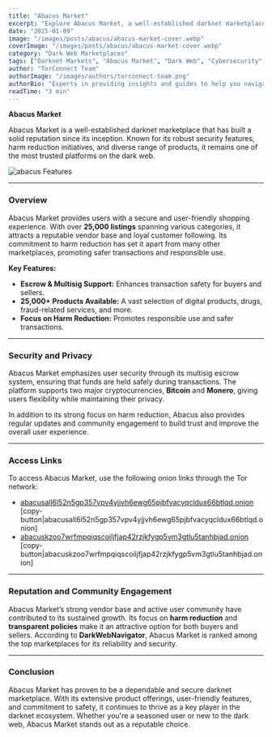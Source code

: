 ```yaml
---
title: "Abacus Market"
excerpt: "Explore Abacus Market, a well-established darknet marketplace featuring over 25,000 products, escrow services, and a focus on harm reduction. Learn why it stands out in 2025."
date: "2025-01-09"
image: "/images/posts/abacus/abacus-market-cover.webp"
coverImage: "/images/posts/abacus/abacus-market-cover.webp"
category: "Dark Web Marketplaces"
tags: ["Darknet Markets", "Abacus Market", "Dark Web", "Cybersecurity", "Bitcoin", "Monero"]
author: "TorConnect Team"
authorImage: "/images/authors/torconnect-team.png"
authorBio: "Experts in providing insights and guides to help you navigate the darknet securely and effectively."
readTime: "3 min"
---
```


**Abacus Market**

Abacus Market is a well-established darknet marketplace that has built a solid reputation since its inception. Known for its robust security features, harm reduction initiatives, and diverse range of products, it remains one of the most trusted platforms on the dark web.

![abacus Features](/images/posts/abacus/abacus-sub.webp)

---

### Overview

Abacus Market provides users with a secure and user-friendly shopping experience. With over **25,000 listings** spanning various categories, it attracts a reputable vendor base and loyal customer following. Its commitment to harm reduction has set it apart from many other marketplaces, promoting safer transactions and responsible use.

**Key Features:**
- **Escrow & Multisig Support:** Enhances transaction safety for buyers and sellers.
- **25,000+ Products Available:** A vast selection of digital products, drugs, fraud-related services, and more.
- **Focus on Harm Reduction:** Promotes responsible use and safer transactions.

---

### Security and Privacy

Abacus Market emphasizes user security through its multisig escrow system, ensuring that funds are held safely during transactions. The platform supports two major cryptocurrencies, **Bitcoin** and **Monero**, giving users flexibility while maintaining their privacy.

In addition to its strong focus on harm reduction, Abacus also provides regular updates and community engagement to build trust and improve the overall user experience.

---

### Access Links

To access Abacus Market, use the following onion links through the Tor network:

- [abacusall6l52n5gp357vpv4yjjvh6ewg65pjbfvacyqcldux66btlqd.onion](http://abacusall6l52n5gp357vpv4yjjvh6ewg65pjbfvacyqcldux66btlqd.onion) [copy-button|abacusall6l52n5gp357vpv4yjjvh6ewg65pjbfvacyqcldux66btlqd.onion]
- [abacuskzoo7wrfmpqiqscoiljfjap42rzjkfygp5vm3gtlu5tanhbjad.onion](http://abacuskzoo7wrfmpqiqscoiljfjap42rzjkfygp5vm3gtlu5tanhbjad.onion) [copy-button|abacuskzoo7wrfmpqiqscoiljfjap42rzjkfygp5vm3gtlu5tanhbjad.onion]

---

### Reputation and Community Engagement

Abacus Market’s strong vendor base and active user community have contributed to its sustained growth. Its focus on **harm reduction** and **transparent policies** make it an attractive option for both buyers and sellers. According to **DarkWebNavigator**, Abacus Market is ranked among the top marketplaces for its reliability and security.

---

### Conclusion

Abacus Market has proven to be a dependable and secure darknet marketplace. With its extensive product offerings, user-friendly features, and commitment to safety, it continues to thrive as a key player in the darknet ecosystem. Whether you're a seasoned user or new to the dark web, Abacus Market stands out as a reputable choice.

